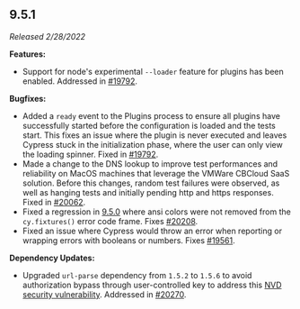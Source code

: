 ## 9.5.1

_Released 2/28/2022_

**Features:**

- Support for node's experimental `--loader` feature for plugins has been
  enabled. Addressed in
  [#19792](https://github.com/cypress-io/cypress/issues/19792).

**Bugfixes:**

- Added a `ready` event to the Plugins process to ensure all plugins have
  successfully started before the configuration is loaded and the tests start.
  This fixes an issue where the plugin is never executed and leaves Cypress
  stuck in the initialization phase, where the user can only view the loading
  spinner. Fixed in
  [#19792](https://github.com/cypress-io/cypress/issues/19792).
- Made a change to the DNS lookup to improve test performances and reliability
  on MacOS machines that leverage the VMWare CBCloud SaaS solution. Before this
  changes, random test failures were observed, as well as hanging tests and
  initially pending http and https responses. Fixed in
  [#20062](https://github.com/cypress-io/cypress/issues/20062).
- Fixed a regression in [9.5.0](/guides/references/changelog#9-5-0) where ansi
  colors were not removed from the `cy.fixtures()` error code frame. Fixes
  [#20208](https://github.com/cypress-io/cypress/issues/20208).
- Fixed an issue where Cypress would throw an error when reporting or wrapping
  errors with booleans or numbers. Fixes
  [#19561](https://github.com/cypress-io/cypress/issues/19561).

**Dependency Updates:**

- Upgraded `url-parse` dependency from `1.5.2` to `1.5.6` to avoid authorization
  bypass through user-controlled key to address this
  [NVD security vulnerability](https://nvd.nist.gov/vuln/detail/CVE-2022-0512).
  Addressed in [#20270](https://github.com/cypress-io/cypress/issues/20270).
